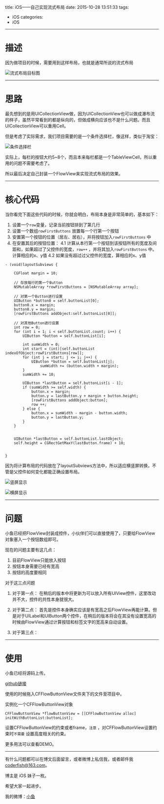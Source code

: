 title: iOS——自己实现流式布局
date: 2015-10-28 13:51:33
tags:
  - iOS
categories:
  - iOS
---


# 描述
因为做项目的时候，需要用到这样布局，也就是通常所说的流式布局

![流式布局目标图](http://img.blog.csdn.net/20151028135937412)

----------

# 思路
最先想到的是用UICollectionView做，因为UICollectionView也可以做成瀑布流的样子，虽然平常看到的都是纵向的，但做成横向应该也不是什么问题。而且UICollectionView可以重用Cell。

但是考虑了实际需求，我们项目需要的是一个条件选择栏，像这样，类似于淘宝：

![条件选择栏](http://img.blog.csdn.net/20151028142014475)

实际上，每栏的按钮大约5~8个，而且本来每栏都是一个TableViewCell，所以重用的问题不需要考虑了。

所以最后决定自己封装一个FlowView来实现流式布局的效果。

<!--more-->
----------


# 核心代码

当你看完下面这些代码的时候，你就会明白，布局本身是非常简单的，基本如下：

 1. 设置一个`row`变量，记录当前按钮排到了第几行
 2. 设置一个数组`rowFirstButtons` 放置每一个行第一个按钮
 3. 安置第一个按钮的位置（居左、居右），并将按钮加入`rowFirstButtons` 中
 4. 在安置其后的按钮位置：
	 4.1  计算从本行第一个按钮到该按钮所有的宽度及间距和，如果超过了父控件的宽度，`row++` ，并将其加入`rowFirstButtons` 中。计算相应的x、y值
	 4.2 如果没有超过过父控件的宽度，算相应的x、y值

```objc
- (void)layoutSubviews {

    CGFloat margin = 10;

    // 存放每行的第一个Button
    NSMutableArray *rowFirstButtons = [NSMutableArray array];
    
    // 对第一个Button进行设置
    UIButton *button0 = self.buttonList[0];
    button0.x = margin;
    button0.y = margin;
    [rowFirstButtons addObject:self.buttonList[0]];
    
    // 对其他Button进行设置
    int row = 0;
    for (int i = 1; i < self.buttonList.count; i++) {
        UIButton *button = self.buttonList[i];
        
        int sumWidth = 0;
        int start = (int)[self.buttonList indexOfObject:rowFirstButtons[row]];
        for (int j = start; j <= i; j++) {
            UIButton *button = self.buttonList[j];
                sumWidth += (button.width + margin);
        }
        sumWidth += 10;
        
        UIButton *lastButton = self.buttonList[i - 1];
        if (sumWidth >= self.width) {
            button.x = margin;
            button.y = lastButton.y + margin + button.height;
            [rowFirstButtons addObject:button];
            row ++;
        } else {
            button.x = sumWidth - margin - button.width;
            button.y = lastButton.y;
        }
    }
    
    
    UIButton *lastButton = self.buttonList.lastObject;
    self.height = CGRectGetMaxY(lastButton.frame) + 10;
    

}

```

因为将计算布局的代码放在了layoutSubviews方法中，所以适应横竖屏转换，不管是父控件如何变化都能正确设置布局。

![竖屏显示](http://7xnrog.com1.z0.glb.clouddn.com/iOS-CFFlowButtonView-01.png-w500)

![横屏显示](http://7xnrog.com1.z0.glb.clouddn.com/iOS-CFFlowButtonView-02.png-h500)


----------


# 问题
小鱼已经把FlowView封装成控件，小伙伴们可以直接使用了，只要给FlowView对象塞入一个按钮数组即可。

现在的问题主要有这几点：

 1. 目前FlowView只能放入按钮
 2. 按钮本身需要已经有宽高
 3. 按钮的高度要相同

对于这三点问题

 1. 对于第一点：
 在稍后的版本中将更新为可以放入所有UIView控件，这里改动并不大，控件的共性本身就很大。
 
 2. 对于第二点：
 首先是控件本身确实应该是有宽高之后FlowView再能计算。但是对于UILabel和UIButton两个控件，在稍后的版本将会在其没有设置宽高的时候由FlowView通过计算按钮和标签文字的宽高来自动设置。
 
 3. 对于第三点：


----------


# 使用

小鱼已经将源码上传。

[github链接](https://github.com/summertian4/iOS-CFFlowButtonView)

使用的时候拖入CFFlowButtonView文件夹下的文件至项目中。

实例化一个CFFlowButtonView对象

```objc
CFFlowButtonView *flowButtonView = [[CFFlowButtonView alloc] initWithButtonList:buttonList];
```

设置CFFlowButtonView的约束或者frame，`注意` ，对CFFlowButtonView设置约束时`不需要` 设置高度相关的约束。

更多用法可以查看DEMO。

----

有什么问题都可以在博文后面留言，或者微博上私信我，或者邮件我 <coderfish@163.com>。

博主是 iOS 妹子一枚。

希望大家一起进步。

我的微博：[小鱼](http://weibo.com/coderfish/)

